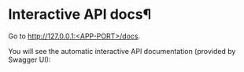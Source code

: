 # Interactive API docs¶
Go to http://127.0.0.1:<APP-PORT>/docs.

You will see the automatic interactive API documentation (provided by Swagger UI):